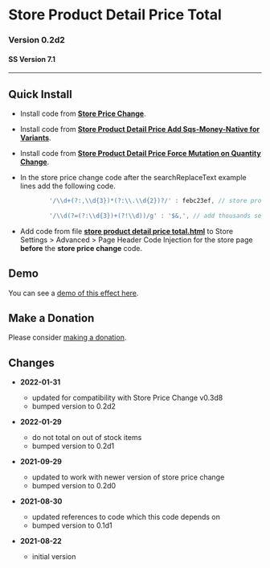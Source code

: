 # Store Product Detail Price Total

### Version 0.2d2

#### SS Version 7.1

---

## Quick Install

* Install code from
  **[Store Price Change](https://github.com/tomsWebConsulting/twcsl/tree/main/Store%20Price%20Change#store%20price%20change)**.
  
* Install code from
  **[Store Product Detail Price Add Sqs-Money-Native for Variants](https://github.com/tomsWebConsulting/twcsl/tree/main/Store%20Product%20Detail%20Price%20Add%20Sqs-Money-Native%20for%20Variants)**.
  
* Install code from
  **[Store Product Detail Price Force Mutation on Quantity Change](https://github.com/tomsWebConsulting/twcsl/tree/main/v7.1/Store%20Product%20Detail%20Price%20Force%20Mutation%20on%20Quantity%20Change)**.
  
* In the store price change code after the searchReplaceText example lines add
  the following code.
  
  ```javascript
          '/\\d+(?:,\\d{3})*(?:\\.\\d{2})?/' : febc23ef, // store product detail price total
          
          '/\\d(?=(?:\\d{3})+(?!\\d))/g' : '$&,', // add thousands separator
    ```
    
* Add code from file
  **[store product detail price total.html](store%20product%20detail%20price%20total.html#L1)**
  to Store Settings > Advanced > Page Header Code Injection for the store page
  **before** the **store price change** code.

## Demo

You can see a
[demo of this effect here](https://toms-web-consulting-demos.squarespace.com/store/p/spring-pickle-mix?password=twcdemos).

## Make a Donation

Please consider
[making a donation](https://github.com/tomsWebConsulting/twcsl#make-a-donation).

## Changes

* **2022-01-31**

  * updated for compatibility with Store Price Change v0.3d8
  * bumped version to 0.2d2
  
* **2022-01-29**

  * do not total on out of stock items
  * bumped version to 0.2d1
  
* **2021-09-29**

  * updated to work with newer version of store price change
  * bumped version to 0.2d0
  
* **2021-08-30**

  * updated references to code which this code depends on
  * bumped version to 0.1d1
  
* **2021-08-22**

  * initial version
